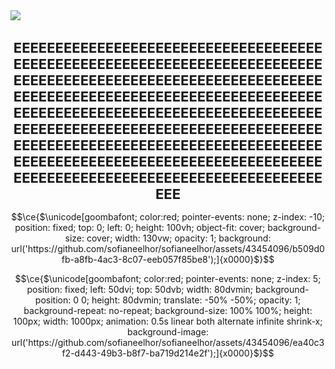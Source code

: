 
<img max-width="400" src="https://github.com/sofianeelhor/sofianeelhor/assets/43454096/6c50e20d-418c-4fe9-9e14-0f7b94f6fbcb"/>
<h1 align="center" style="font-size: 22px">  EEEEEEEEEEEEEEEEEEEEEEEEEEEEEEEEEEEEEEEEEEEEEEEEEEEEEEEEEEEEEEEEEEEEEEEEEEEEEEEEEEEEEEEEEEEEEEEEEEEEEEEEEEEEEEEEEEEEEEEEEEEEEEEEEEEEEEEEEEEEEEEEEEEEEEEEEEEEEEEEEEEEEEEEEEEEEEEEEEEEEEEEEEEEEEEEEEEEEEEEEEEEEEEEEEEEEEEEEEEEEEEEEEEEEEEEEEEEEEEEEEEEEEEEEEEEEEEEEEEEEEEEEEEEEEEEEEEEEEEEEEEEEEEEEEEEEEEEEEEEEEEEEEEEEEEEEEEEEEEEEEEEEEEEEEEEEEEE  </h1>

```math
\ce{$\unicode[goombafont; color:red; pointer-events: none; z-index: -10; position: fixed; top: 0; left: 0; height: 100vh; object-fit: cover; background-size: cover; width: 130vw; opacity: 1; background: url('https://github.com/sofianeelhor/sofianeelhor/assets/43454096/b509d0fb-a8fb-4ac3-8c07-eeb057f85be8');]{x0000}$}
```
```math
\ce{$\unicode[goombafont; color:red; pointer-events: none; z-index: 5; position: fixed; left: 50dvi; top: 50dvb; width: 80dvmin; background-position: 0 0; height: 80dvmin; translate: -50% -50%; opacity: 1; background-repeat: no-repeat; background-size: 100% 100%; height: 100px; width: 1000px; animation: 0.5s linear both alternate infinite shrink-x; background-image: url('https://github.com/sofianeelhor/sofianeelhor/assets/43454096/ea40c3f2-d443-49b3-b8f7-ba719d214e2f');]{x0000}$}
```
